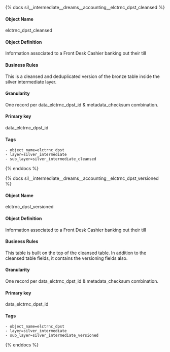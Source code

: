 {% docs sil__intermediate__dreams__accounting__elctrnc_dpst_cleansed %}

#### Object Name
elctrnc_dpst_cleansed

#### Object Definition
Information associated to a Front Desk Cashier banking out their till

#### Business Rules
This is a cleansed and deduplicated version of the bronze table inside the silver intermediate layer.

#### Granularity
One record per data_elctrnc_dpst_id & metadata_checksum combination.

#### Primary key
data_elctrnc_dpst_id

#### Tags
    - object_name=elctrnc_dpst
    - layer=silver_intermediate
    - sub_layer=silver_intermediate_cleansed

{% enddocs %}

{% docs sil__intermediate__dreams__accounting__elctrnc_dpst_versioned %}

#### Object Name
elctrnc_dpst_versioned

#### Object Definition
Information associated to a Front Desk Cashier banking out their till

#### Business Rules
This table is built on the top of the cleansed table. In addition to the cleansed table fields, it contains the versioning fields also.

#### Granularity
One record per data_elctrnc_dpst_id & metadata_checksum combination.

#### Primary key
data_elctrnc_dpst_id

#### Tags
    - object_name=elctrnc_dpst
    - layer=silver_intermediate
    - sub_layer=silver_intermediate_versioned

{% enddocs %}